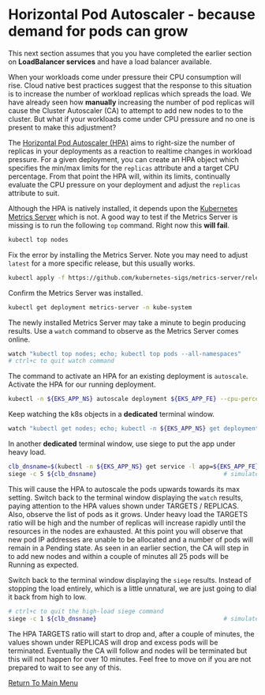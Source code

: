 # Horizontal Pod Autoscaler - because demand for pods can grow

This next section assumes that you you have completed the earlier section on **LoadBalancer services** and have a load balancer available.

When your workloads come under pressure their CPU consumption will rise.
Cloud native best practices suggest that the response to this situation is to increase the number of workload replicas which spreads the load.
We have already seen how **manually** increasing the number of pod replicas will cause the Cluster Autoscaler (CA) to attempt to add new nodes to to the cluster.
But what if your workloads come under CPU pressure and no one is present to make this adjustment?

The [Horizontal Pod Autoscaler (HPA)](https://kubernetes.io/docs/tasks/run-application/horizontal-pod-autoscale/) aims to right-size the number of replicas in your deployments as a  reaction to realtime changes in workload pressure.
For a given deployment, you can create an HPA object which specifies the min/max limits for the `replicas` attribute and a target CPU percentage.
From that point the HPA will, within its limits, continually evaluate the CPU pressure on your deployment and adjust the `replicas` attribute to suit.

Although the HPA is natively installed, it depends upon the [Kubernetes Metrics Server](https://github.com/kubernetes-sigs/metrics-server) which is not.
A good way to test if the Metrics Server is missing is to run the following `top` command.
Right now this **will fail**.
```bash
kubectl top nodes
```

Fix the error by installing the Metrics Server.
Note you may need to adjust `latest` for a more specific release, but this usually works. 
```bash
kubectl apply -f https://github.com/kubernetes-sigs/metrics-server/releases/latest/download/components.yaml
```

Confirm the Metrics Server was installed.
```bash
kubectl get deployment metrics-server -n kube-system
```

The newly installed Metrics Server may take a minute to begin producing results.
Use a `watch` command to observe as the Metrics Server comes online.
```bash
watch "kubectl top nodes; echo; kubectl top pods --all-namespaces"
# ctrl+c to quit watch command
```

The command to activate an HPA for an existing deployment is `autoscale`.
Activate the HPA for our running deployment.
```bash
kubectl -n ${EKS_APP_NS} autoscale deployment ${EKS_APP_FE} --cpu-percent=50 --min=3 --max=25
```

Keep watching the k8s objects in a **dedicated** terminal window.
```bash
watch "kubectl get nodes; echo; kubectl -n ${EKS_APP_NS} get deployments,hpa,pods -o wide"
```

In another **dedicated** terminal window, use siege to put the app under heavy load.
```bash
clb_dnsname=$(kubectl -n ${EKS_APP_NS} get service -l app=${EKS_APP_FE} -o jsonpath='{.items[0].status.loadBalancer.ingress[0].hostname}')
siege -c 5 ${clb_dnsname}                                    # simulate 5 concurrent users
```

This will cause the HPA to autoscale the pods upwards towards its max setting.
Switch back to the terminal window displaying the `watch` results, paying attention to the HPA values shown under TARGETS / REPLICAS.
Also, observe the list of pods as it grows.
Under heavy load the TARGETS ratio will be high and the number of replicas will increase rapidly until the resources in the nodes are exhausted.
At this point you will observe that new pod IP addresses are unable to be allocated and a number of pods will remain in a Pending state.
As seen in an earlier section, the CA will step in to add new nodes and within a couple of minutes all 25 pods will be Running as expected.

Switch back to the terminal window displaying the `siege` results.
Instead of stopping the load entirely, which is a little unnatural, we are just going to dial it back from high to low.
```bash
# ctrl+c to quit the high-load siege command
siege -c 1 ${clb_dnsname}                                    # simulate 1 concurrent users
```

The HPA TARGETS ratio will start to drop and, after a couple of minutes, the values shown under REPLICAS will drop and excess pods will be terminated.
Eventually the CA will follow and nodes will be terminated but this will not happen for over 10 minutes.
Feel free to move on if you are not prepared to wait to see any of this.

[Return To Main Menu](/README.md)
